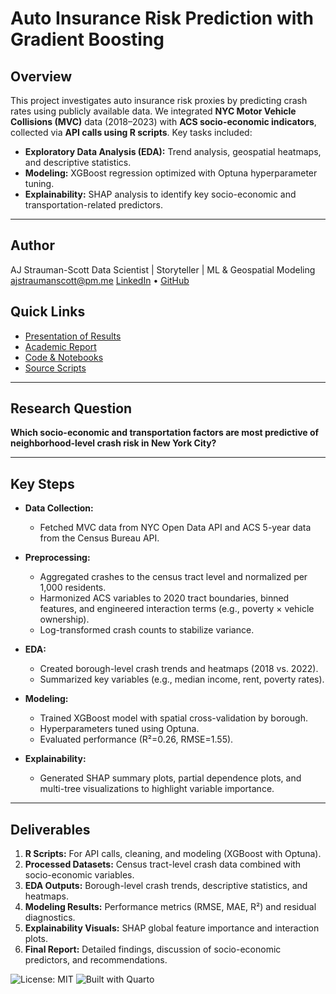 # **Auto Insurance Risk Prediction with Gradient Boosting**

## **Overview**

This project investigates auto insurance risk proxies by predicting crash rates using publicly available data. We integrated **NYC Motor Vehicle Collisions (MVC)** data (2018–2023) with **ACS socio-economic indicators**, collected via **API calls using R scripts**.
Key tasks included:

* **Exploratory Data Analysis (EDA):** Trend analysis, geospatial heatmaps, and descriptive statistics.
* **Modeling:** XGBoost regression optimized with Optuna hyperparameter tuning.
* **Explainability:** SHAP analysis to identify key socio-economic and transportation-related predictors.

---

## Author
AJ Strauman-Scott
Data Scientist | Storyteller | ML & Geospatial Modeling
ajstraumanscott@pm.me
[LinkedIn](www.linkedin.com/in/ajstraumanscott) • [GitHub](https://github.com/ajsscott)

##  Quick Links
-  [Presentation of Results](./straumanscott_resilience-gentrification-NYC-presentation.pdf)
-  [Academic Report](./straumanscott_resilience-gentrification-NYC-report.pdf)
-  [Code & Notebooks](./notebooks)
-  [Source Scripts](./R)

---

## **Research Question**

**Which socio-economic and transportation factors are most predictive of neighborhood-level crash risk in New York City?**

---

## **Key Steps**

* **Data Collection:**

  * Fetched MVC data from NYC Open Data API and ACS 5-year data from the Census Bureau API.
* **Preprocessing:**

  * Aggregated crashes to the census tract level and normalized per 1,000 residents.
  * Harmonized ACS variables to 2020 tract boundaries, binned features, and engineered interaction terms (e.g., poverty × vehicle ownership).
  * Log-transformed crash counts to stabilize variance.
* **EDA:**

  * Created borough-level crash trends and heatmaps (2018 vs. 2022).
  * Summarized key variables (e.g., median income, rent, poverty rates).
* **Modeling:**

  * Trained XGBoost model with spatial cross-validation by borough.
  * Hyperparameters tuned using Optuna.
  * Evaluated performance (R²=0.26, RMSE=1.55).
* **Explainability:**

  * Generated SHAP summary plots, partial dependence plots, and multi-tree visualizations to highlight variable importance.

---

## **Deliverables**

1. **R Scripts:** For API calls, cleaning, and modeling (XGBoost with Optuna).
2. **Processed Datasets:** Census tract-level crash data combined with socio-economic variables.
3. **EDA Outputs:** Borough-level crash trends, descriptive statistics, and heatmaps.
4. **Modeling Results:** Performance metrics (RMSE, MAE, R²) and residual diagnostics.
5. **Explainability Visuals:** SHAP global feature importance and interaction plots.
6. **Final Report:** Detailed findings, discussion of socio-economic predictors, and recommendations.

![License: MIT](https://img.shields.io/badge/License-MIT-blue.svg)
![Built with Quarto](https://img.shields.io/badge/docs-Quarto-orange)